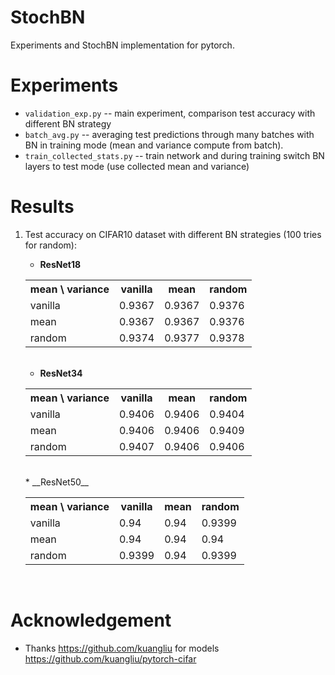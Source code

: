 # StochBN
Experiments and StochBN implementation for pytorch.


# Experiments

* `validation_exp.py` -- main experiment, comparison test accuracy with different BN strategy
* `batch_avg.py` -- averaging test predictions through many batches with BN in training mode (mean and variance compute from batch).
* `train_collected_stats.py` -- train network and during training switch BN layers to test mode (use collected mean and variance)

# Results

1. Test accuracy on CIFAR10 dataset with different BN strategies (100 tries for random):

	* __ResNet18__
    <table>
      <tr>
        <th>mean \ variance</th>
        <th>vanilla</th>
        <th>mean</th>
        <th>random</th>
      </tr>
      <tr>
        <td>vanilla</td>
        <td>0.9367</td>
        <td>0.9367</td>
        <td>0.9376</td>
      </tr>
      <tr>
        <td>mean</td>
        <td>0.9367</td>
        <td>0.9367</td>
        <td>0.9376</td>
      </tr>
      <tr>
        <td>random</td>
        <td>0.9374</td>
        <td>0.9377</td>
        <td>0.9378</td>
      </tr>
    </table>
    <br>

	* __ResNet34__
    <table>
      <tr>
        <th>mean \ variance</th>
        <th>vanilla</th>
        <th>mean</th>
        <th>random</th>
      </tr>
      <tr>
        <td>vanilla</td>
        <td>0.9406</td>
        <td>0.9406</td>
        <td>0.9404</td>
      </tr>
      <tr>
        <td>mean</td>
        <td>0.9406</td>
        <td>0.9406</td>
        <td>0.9409</td>
      </tr>
      <tr>
        <td>random</td>
        <td>0.9407</td>
        <td>0.9406</td>
        <td>0.9406</td>
      </tr>
    </table>
    <br>
	* __ResNet50__

      <table>
        <tr>
          <th>mean \ variance</th>
          <th>vanilla</th>
          <th>mean</th>
          <th>random</th>
        </tr>
        <tr>
          <td>vanilla</td>
          <td>0.94</td>
          <td>0.94</td>
          <td>0.9399</td>
        </tr>
        <tr>
          <td>mean</td>
          <td>0.94</td>
          <td>0.94</td>
          <td>0.94</td>
        </tr>
        <tr>
          <td>random</td>
          <td>0.9399</td>
          <td>0.94</td>
          <td>0.9399</td>
        </tr>
      </table>
      <br>



# Acknowledgement
* Thanks https://github.com/kuangliu for models https://github.com/kuangliu/pytorch-cifar
